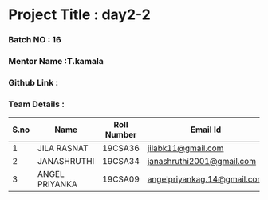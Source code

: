 # Project Title : day2-2 
### Batch NO : 16
### Mentor Name :T.kamala 
### Github Link : 
### Team Details :
| S.no  | Name  | Roll Number  | Email Id  |
|-------|-------|--------------|-----------|
| 1  | JILA RASNAT  | 19CSA36  |jilabk11@gmail.com   |
|  2 | JANASHRUTHI  |19CSA34   |janashruthi2001@gmail.com   |
| 3  | ANGEL PRIYANKA  |19CSA09   |angelpriyankag.14@gmail.com   |
